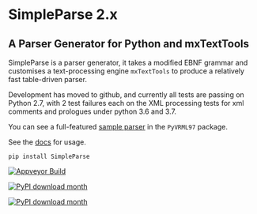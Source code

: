 # SimpleParse 2.x
## A Parser Generator for Python and mxTextTools

SimpleParse is a parser generator, it takes a modified EBNF
grammar and customises a text-processing engine `mxTextTools`
to produce a relatively fast table-driven parser.

Development has moved to github, and currently all tests are passing
on Python 2.7, with 2 test failures each on the XML processing
tests for xml comments and prologues under python 3.6 and 3.7.

You can see a full-featured [sample parser](https://github.com/mcfletch/pyvrml97/blob/master/vrml/vrml97/parser.py)
in the `PyVRML97` package.

See the [docs](http://simpleparse.sourceforge.net/) for usage.

```pip install SimpleParse```

[![Appveyor Build](https://ci.appveyor.com/api/projects/status/MikeCFletcher/simpleparse?svg=True)](https://ci.appveyor.com/project/MikeCFletcher/simpleparse)

[![PyPI download month](https://img.shields.io/pypi/v/simpleparse.svg)](https://pypi.python.org/pypi/simpleparse)

[![PyPI download month](https://img.shields.io/pypi/dm/simpleparse.svg)](https://pypi.python.org/pypi/simpleparse/)

